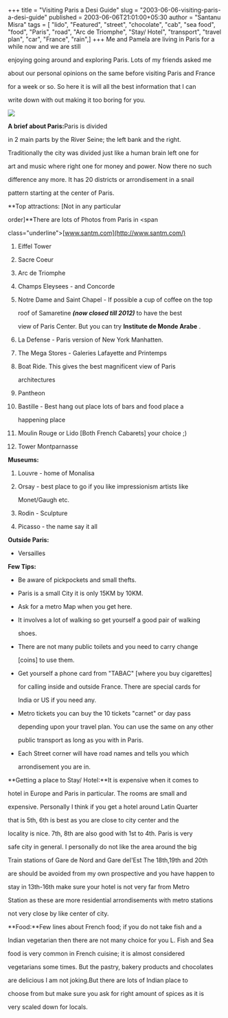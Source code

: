 +++
title = "Visiting Paris a Desi Guide"
slug = "2003-06-06-visiting-paris-a-desi-guide"
published = 2003-06-06T21:01:00+05:30
author = "Santanu Misra"
tags = [ "lido", "Featured", "street", "chocolate", "cab", "sea food", "food", "Paris", "road", "Arc de Triomphe", "Stay/ Hotel", "transport", "travel plan", "car", "France", "rain",]
+++
Me and Pamela are living in Paris for a while now and we are still
enjoying going around and exploring Paris. Lots of my friends asked me
about our personal opinions on the same before visiting Paris and France
for a week or so. So here it is will all the best information that I can
write down with out making it too boring for you.

[![](../images/thumbnails/2003-06-06-visiting-paris-a-desi-guide-paris_desi_guide.jpg)](../images/2003-06-06-visiting-paris-a-desi-guide-paris_desi_guide.jpg)

  

  

<span class="underline">**A brief about Paris:**</span>Paris is divided
in 2 main parts by the River Seine; the left bank and the right.
Traditionally the city was divided just like a human brain left one for
art and music where right one for money and power. Now there no such
difference any more. It has 20 districts or arrondisement in a snail
pattern starting at the center of Paris.

<span class="underline">**Top attractions: \[Not in any particular
order\]**</span>There are lots of Photos from Paris in <span
class="underline">[www.santm.com](http://www.santm.com/)</span>

1.  Eiffel Tower
2.  Sacre Coeur
3.  Arc de Triomphe
4.  Champs Eleysees - and Concorde
5.  Notre Dame and Saint Chapel - If possible a cup of coffee on the top
    roof of Samaretine ***(now closed till 2012)*** to have the best
    view of Paris Center. But you can try **Institute de Monde Arabe** .
6.  La Defense - Paris version of New York Manhatten.
7.  The Mega Stores - Galeries Lafayette and Printemps
8.  Boat Ride. This gives the best magnificent view of Paris
    architectures
9.  Pantheon
10. Bastille - Best hang out place lots of bars and food place a
    happening place
11. Moulin Rouge or Lido \[Both French Cabarets\] your choice ;)
12. Tower Montparnasse

**Museums:**

1.  Louvre - home of Monalisa
2.  Orsay - best place to go if you like impressionism artists like
    Monet/Gaugh etc.
3.  Rodin - Sculpture
4.  Picasso - the name say it all

**Outside Paris:**

-   Versailles

**Few Tips:**

-   Be aware of pickpockets and small thefts.
-   Paris is a small City it is only 15KM by 10KM.
-   Ask for a metro Map when you get here.
-   It involves a lot of walking so get yourself a good pair of walking
    shoes.
-   There are not many public toilets and you need to carry change
    \[coins\] to use them.
-   Get yourself a phone card from "TABAC" \[where you buy cigarettes\]
    for calling inside and outside France. There are special cards for
    India or US if you need any.
-   Metro tickets you can buy the 10 tickets "carnet" or day pass
    depending upon your travel plan. You can use the same on any other
    public transport as long as you with in Paris.
-   Each Street corner will have road names and tells you which
    arrondisement you are in.

  

**Getting a place to Stay/ Hotel:**It is expensive when it comes to
hotel in Europe and Paris in particular. The rooms are small and
expensive. Personally I think if you get a hotel around Latin Quarter
that is 5th, 6th is best as you are close to city center and the
locality is nice. 7th, 8th are also good with 1st to 4th. Paris is very
safe city in general. I personally do not like the area around the big
Train stations of Gare de Nord and Gare del'Est The 18th,19th and 20th
are should be avoided from my own prospective and you have happen to
stay in 13th-16th make sure your hotel is not very far from Metro
Station as these are more residential arrondisements with metro stations
not very close by like center of city.

**Food:**Few lines about French food; if you do not take fish and a
Indian vegetarian then there are not many choice for you L. Fish and Sea
food is very common in French cuisine; it is almost considered
vegetarians some times. But the pastry, bakery products and chocolates
are delicious I am not joking.But there are lots of Indian place to
choose from but make sure you ask for right amount of spices as it is
very scaled down for locals.
